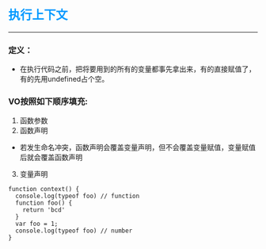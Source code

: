 # <font color=#0099ff size=5 face="黑体">执行上下文</font>
----

### 定义：
* 在执行代码之前，把将要用到的所有的变量都事先拿出来，有的直接赋值了，有的先用undefined占个空。

### VO按照如下顺序填充: 
1.  函数参数  
2.  函数声明  
  * 若发生命名冲突，函数声明会覆盖变量声明，但不会覆盖变量赋值，变量赋值后就会覆盖函数声明

3.  变量声明

```
function context() {
  console.log(typeof foo) // function
  function foo() {
    return 'bcd'
  }
  var foo = 1;
  console.log(typeof foo) // number
}
```

